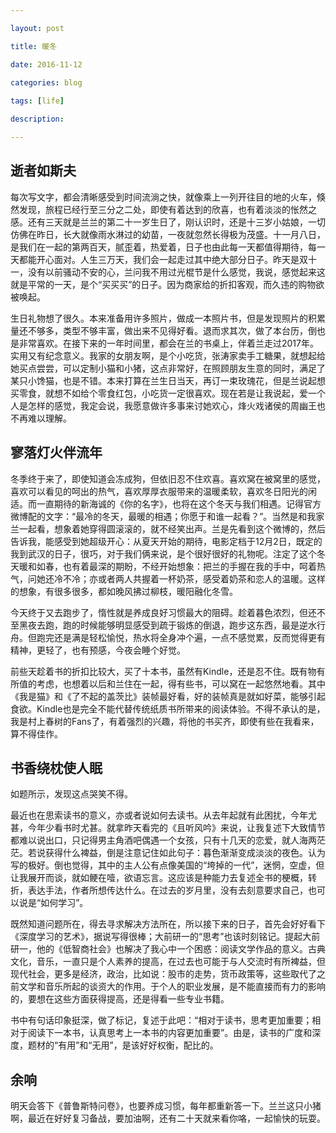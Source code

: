 ```yaml
--- 

layout: post 

title: 暖冬

date: 2016-11-12

categories: blog
 
tags: [life]

description: 

---
```


## 逝者如斯夫

每次写文字，都会清晰感受到时间流淌之快，就像乘上一列开往目的地的火车，倏然发现，旅程已经行至三分之二处，即使有着达到的欣喜，也有着淡淡的怅然之感。还有三天就是兰兰的第二十一岁生日了，刚认识时，还是十三岁小姑娘，一切仿佛在昨日，长大就像雨水淋过的幼苗，一夜就忽然长得极为茂盛。十一月八日，是我们在一起的第两百天，腻歪着，热爱着，日子也由此每一天都值得期待，每一天都能开心面对。人生三万天，我们会一起走过其中绝大部分日子。昨天是双十一，没有以前骚动不安的心，兰问我不用过光棍节是什么感觉，我说，感觉起来这就是平常的一天，是个“买买买”的日子。因为商家给的折扣客观，而久违的购物欲被唤起。

生日礼物想了很久。本来准备用许多照片，做成一本照片书，但是发现照片的积累量还不够多，类型不够丰富，做出来不见得好看。退而求其次，做了本台历，倒也是非常喜欢。在接下来的一年时间里，都会在兰的书桌上，伴着兰走过2017年。实用又有纪念意义。我家的女朋友啊，是个小吃货，张涛家卖手工糖果，就想起给她买点尝尝，可以定制小猫和小猪，这点非常好，在照顾朋友生意的同时，满足了某只小馋猫，也是不错。本来打算在兰生日当天，再订一束玫瑰花，但是兰说起想买零食，就想不如给个零食红包，小吃货一定很喜欢。现在若是让我说起，爱一个人是怎样的感觉，我定会说，我愿意做许多事来讨她欢心，烽火戏诸侯的周幽王也不再难以理解。

## 寥落灯火伴流年

冬季终于来了，即使知道会冻成狗，但依旧忍不住欢喜。喜欢窝在被窝里的感觉，喜欢可以看见的呵出的热气，喜欢厚厚衣服带来的温暖柔软，喜欢冬日阳光的闲适。而一直期待的新海诚的《你的名字》，也将在这个冬天与我们相遇。记得官方微博配的文字：“最冷的冬天，最暖的相遇；你愿于和谁一起看？”。当然是和我家兰一起看，想象着她穿得圆滚滚的，就不经笑出声。兰是先看到这个微博的，然后告诉我，能感受到她超级开心：从夏天开始的期待，电影定档于12月2日，既定的我到武汉的日子，很巧，对于我们俩来说，是个很好很好的礼物呢。注定了这个冬天暖和如春，也有着最深的期盼，不经开始想象：把兰的手握在我的手中，呵着热气，问她还冷不冷；亦或者两人共握着一杯奶茶，感受着奶茶和恋人的温暖。这样的想象，有很多很多，都如晚风拂过柳枝，暖阳融化冬雪。

今天终于又去跑步了，惰性就是养成良好习惯最大的阻碍。趁着暮色浓烈，但还不至黑夜去跑，跑的时候能够明显感受到疏于锻炼的倒退，跑步这东西，最是逆水行舟。但跑完还是满是轻松愉悦，热水将全身冲个遍，一点不感觉累，反而觉得更有精神，更轻了，也有预感，今夜会睡个好觉。

前些天趁着书的折扣比较大，买了十本书，虽然有Kindle，还是忍不住。既有物有所值的考虑，也想着以后和兰住在一起，得有些书，可以窝在一起悠然地看。其中《我是猫》和《了不起的盖茨比》装帧最好看，好的装帧真是就如好菜，能够引起食欲。Kindle也是完全不能代替传统纸质书所带来的阅读体验。不得不承认的是，我是村上春树的Fans了，有着强烈的兴趣，将他的书买齐，即使有些在我看来，算不得佳作。

## 书香绕枕使人眠

如题所示，发现这点哭笑不得。

最近也在思索读书的意义，亦或者说如何去读书。从去年起就有此困扰，今年尤甚，今年少看书时尤甚。就拿昨天看完的《且听风吟》来说，让我复述下大致情节都难以说出口，只记得男主角酒吧偶遇一个女孩，只有十几天的恋爱，就人海两茫茫。若说获得什么裨益，倒是注意记住如此句子：暮色渐渐变成淡淡的夜色。认为写的极好。倒也觉得，其中的主人公有点像美国的“垮掉的一代”，迷惘，空虚，但让我展开而谈，就如鲠在噎，欲语忘言。这应该是种能力去复述全书的梗概，转折，表达手法，作者所想传达什么。在过去的岁月里，没有去刻意要求自己，也可以说是“如何学习”。

既然知道问题所在，得去寻求解决方法所在，所以接下来的日子，首先会好好看下《深度学习的艺术》，据说写得很棒；大前研一的“思考”也该时刻铭记。提起大前研一，他的《低智商社会》也解决了我心中一个困惑：阅读文学作品的意义。古典文化，音乐，一直只是个人素养的提高，在过去也可能于与人交流时有所裨益，但现代社会，更多是经济，政治，比如说：股市的走势，货币政策等，这些取代了之前文学和音乐所起的谈资大的作用。于个人的职业发展，是不能直接而有力的影响的，要想在这些方面获得提高，还是得看一些专业书籍。

书中有句话印象挺深，做了标记，复述于此吧：“相对于读书，思考更加重要；相对于阅读下一本书，认真思考上一本书的内容更加重要”。由是，读书的广度和深度，题材的“有用”和“无用”，是该好好权衡，配比的。

## 余响

明天会答下《普鲁斯特问卷》，也要养成习惯，每年都重新答一下。兰兰这只小猪啊，最近在好好复习备战，要加油啊，还有二十天就来看你咯，一起愉快的玩耍。
